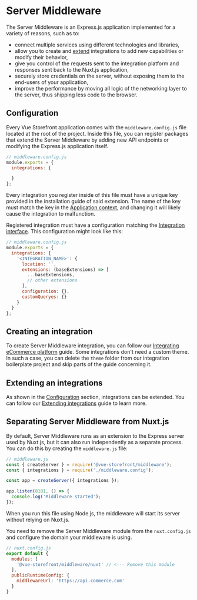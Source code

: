 # Server Middleware

The Server Middleware is an Express.js application implemented for a variety of reasons, such as to:

- connect multiple services using different technologies and libraries,
- allow you to create and [extend](/integrate/extending-integrations.html) integrations to add new capabilities or modify their behavior,
- give you control of the requests sent to the integration platform and responses sent back to the Nuxt.js application,
- securely store credentials on the server, without exposing them to the end-users of your application,
- improve the performance by moving all logic of the networking layer to the server, thus shipping less code to the browser.

## Configuration

Every Vue Storefront application comes with the `middleware.config.js` file located at the root of the project.  Inside this file, you can register packages that extend the Server Middleware by adding new API endpoints or modifying the Express.js application itself.

```javascript
// middleware.config.js
module.exports = {
  integrations: {

  }
};
```

Every integration you register inside of this file must have a unique key provided in the installation guide of said extension. The name of the key must match the key in the [Application context](../architecture/application-context.html), and changing it will likely cause the integration to malfunction.

Registered integration must have a configuration matching the [Integration interface](/reference/api/core.integration.html). This configuration might look like this:

```javascript
// middleware.config.js
module.exports = {
  integrations: {
    '<INTEGRATION_NAME>': {
      location: '',
      extensions: (baseExtensions) => [
        ...baseExtensions,
        // other extensions
      ],
      configuration: {},
      customQueryes: {}
    }
  }
};
```

## Creating an integration

To create Server Middleware integration, you can follow our [Integrating eCommerce platform](/integrate/integration-guide.html) guide. Some integrations don't need a custom theme. In such a case, you can delete the `theme` folder from our integration boilerplate project and skip parts of the guide concerning it.

## Extending an integrations

As shown in the [Configuration](#configuration) section, integrations can be extended. You can follow our [Extending integrations](/integrate/extending-integrations.html) guide to learn more.

## Separating Server Middleware from Nuxt.js

By default, Server Middleware runs as an extension to the Express server used by Nuxt.js, but it can also run independently as a separate process. You can do this by creating the `middleware.js` file:

```javascript
// middleware.js
const { createServer } = require('@vue-storefront/middleware');
const { integrations } = require('./middleware.config');

const app = createServer({ integrations });

app.listen(8181, () => {
  console.log('Middleware started');
});
```

When you run this file using Node.js, the middleware will start its server without relying on Nuxt.js.

You need to remove the Server Middleware module from the `nuxt.config.js` and configure the domain your middleware is using.

```javascript
// nuxt.config.js
export default {
  modules: [
    '@vue-storefront/middleware/nuxt' // <--- Remove this module
  ],
  publicRuntimeConfig: {
    middlewareUrl: 'https://api.commerce.com'
  }
}
```
